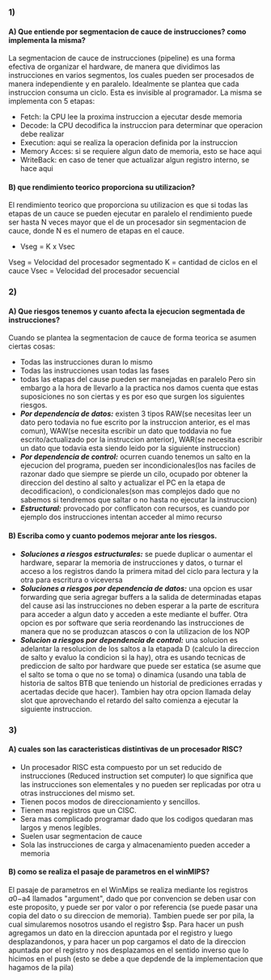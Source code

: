### 1)
#### A) Que entiende por segmentacion de cauce de instrucciones? como implementa la misma?
La segmentacion de cauce de instrucciones (pipeline) es una forma efectiva de organizar el hardware, de manera que dividimos las instrucciones en varios segmentos, los cuales pueden ser procesados de manera independiente y en paralelo. Idealmente se plantea que cada instruccion consuma un ciclo. Esta es invisible al programador. 
La misma se implementa con 5 etapas:
- Fetch: la CPU lee la proxima instruccion a ejecutar desde memoria
- Decode: la CPU decodifica la instruccion para determinar que operacion debe realizar
- Execution: aqui se realiza la operacion definida por la instruccion 
- Memory Acces: si se requiere algun dato de memoria, esto se hace aqui
- WriteBack: en caso de tener que actualizar algun registro interno, se hace aqui
#### B) que rendimiento teorico proporciona su utilizacion?
El rendimiento teorico que proporciona su utilizacion es que si todas las etapas de un cauce se pueden ejecutar en paralelo el rendimiento puede ser hasta N veces mayor que el de un procesador sin segmentacion de cauce, donde N es el numero de etapas en el cauce.
* Vseg = K x Vsec

Vseg = Velocidad del procesador segmentado
K = cantidad de ciclos en el cauce 
Vsec = Velocidad del procesador secuencial

### 2)
#### A) Que riesgos tenemos y cuanto afecta la ejecucion segmentada de instrucciones?
Cuando se plantea la segmentacion de cauce de forma teorica se asumen ciertas cosas:
- Todas las instrucciones duran lo mismo
- Todas las instrucciones usan todas las fases
- todas las etapas del cause pueden ser manejadas en paralelo
Pero sin embargo a la hora de llevarlo a la practica nos damos cuenta que estas suposiciones no son ciertas y es por eso que surgen los siguientes riesgos.
- ***Por dependencia de datos:*** existen 3 tipos RAW(se necesitas leer un dato pero todavia no fue escrito por la instruccion anterior, es el mas comun), WAW(se necesita escribir un dato que toddavia no fue escrito/actualizado por la instruccion anterior), WAR(se necesita escribir un dato que todavia esta siendo leido por la siguiente instruccion)
- ***Por dependencia de control:*** ocurren cuando tenemos un salto en la ejecucion del programa, pueden ser incondicionales(los nas faciles de razonar dado que siempre se pierde un cilo, ocupado por obtener la direccion del destino al salto y actualizar el PC en la etapa de decodificacion), o condicionales(son mas complejos dado que no sabemos si tendremos que saltar o no hasta no ejecutar la instruccion)
- ***Estructural:*** provocado por conflicaton con recursos, es cuando por ejemplo dos instrucciones intentan acceder al mimo recurso
#### B) Escriba como y cuanto podemos mejorar ante los riesgos.
- ***Soluciones a riesgos estructurales:*** se puede duplicar o aumentar el hardware, separar la memoria de instrucciones y datos, o turnar el acceso a los registros dando la primera mitad del ciclo para lectura y la otra para escritura o viceversa
- ***Soluciones a riesgos por dependencia de datos:*** una opcion es usar forwarding que seria agregar buffers a la salida de determinadas etapas del cause asi las instrucciones no deben esperar a la parte de escritura para acceder a algun dato y acceden a este mediante el buffer. Otra opcion es por software que seria reordenando las instrucciones de manera que no se produzcan atascos o con la utilizacion de los NOP
- ***Solucion a riesgos por dependencia de control:*** una solucion es adelantar la resolucion de los saltos a la etapada D (calculo la direccion de salto y evaluo la condicion si la hay), otra es usando tecnicas de prediccion de salto por hardware que puede ser estatica (se asume que el salto se toma o que no se toma) o dinamica (usando una tabla de historia de saltos BTB que teniendo un historial de prediciones erradas y acertadas decide que hacer). Tambien hay otra opcion llamada delay slot que aprovechando el retardo del salto comienza a ejecutar la siguiente instruccion.

### 3)
#### A) cuales son las caracteristicas distintivas de un procesador RISC?
- Un procesador RISC esta compuesto por un set reducido de instrucciones (Reduced instruction set computer) lo que significa que las instrucciones son elementales y no pueden ser replicadas por otra u otras instrucciones del mismo set.
- Tienen pocos modos de direccionamiento y sencillos.
- Tienen mas registros que un CISC.
- Sera mas complicado programar dado que los codigos quedaran mas largos y menos legibles.
- Suelen usar segmentacion de cauce
- Sola las instrucciones de carga y almacenamiento pueden acceder a memoria
#### B) como se realiza el pasaje de parametros en el winMIPS?
El pasaje de parametros en el WinMips se realiza mediante los registros $a0-$a4 llamados "argument", dado que por convencion se deben usar con este proposito, y puede ser por valor o por referencia (se puede pasar una copia del dato o su direccion de memoria). Tambien puede ser por pila, la cual simularemos nosotros usando el registro $sp. Para hacer un push agregamos un dato en la direccion apuntada por el registro y luego desplazandonos, y para hacer un pop cargamos el dato de la direccion apuntada por el registro y nos desplazamos en el sentido inverso que lo hicimos en el push (esto se debe a que depdende de la implementacion que hagamos de la pila)